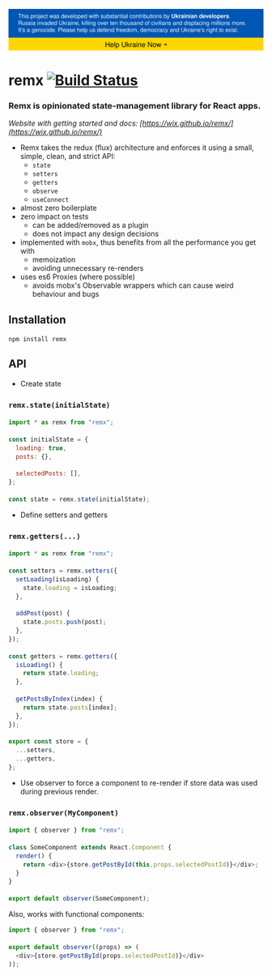 [![SWUbanner](https://raw.githubusercontent.com/vshymanskyy/StandWithUkraine/main/banner-direct.svg)](https://stand-with-ukraine.pp.ua)

# remx [![Build Status](https://travis-ci.org/wix/remx.svg?branch=master)](https://travis-ci.org/wix/remx)

### Remx is opinionated state-management library for React apps.

_Website with getting started and docs: [https://wix.github.io/remx/](https://wix.github.io/remx/)_

- Remx takes the redux (flux) architecture and enforces it using a small, simple, clean, and strict API:
  - `state`
  - `setters`
  - `getters`
  - `observe`
  - `useConnect`
- almost zero boilerplate
- zero impact on tests
  - can be added/removed as a plugin
  - does not impact any design decisions
- implemented with `mobx`, thus benefits from all the performance you get with
  - memoization
  - avoiding unnecessary re-renders
- uses es6 Proxies (where possible)
  - avoids mobx's Observable wrappers which can cause weird behaviour and bugs

## Installation

```
npm install remx
```

## API

- Create state

### `remx.state(initialState)`

```javascript
import * as remx from "remx";

const initialState = {
  loading: true,
  posts: {},

  selectedPosts: [],
};

const state = remx.state(initialState);
```

- Define setters and getters

### `remx.getters(...)`

```javascript
import * as remx from "remx";

const setters = remx.setters({
  setLoading(isLoading) {
    state.loading = isLoading;
  },

  addPost(post) {
    state.posts.push(post);
  },
});

const getters = remx.getters({
  isLoading() {
    return state.loading;
  },

  getPostsByIndex(index) {
    return state.posts[index];
  },
});

export const store = {
  ...setters,
  ...getters,
};
```

- Use observer to force a component to re-render if store data was used during previous render.

### `remx.observer(MyComponent)`

```javascript
import { observer } from "remx";

class SomeComponent extends React.Component {
  render() {
    return <div>{store.getPostById(this.props.selectedPostId)}</div>;
  }
}

export default observer(SomeComponent);
```

Also, works with functional components:

```javascript
import { observer } from "remx";

export default observer((props) => (
  <div>{store.getPostById(props.selectedPostId)}</div>
));
```
